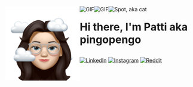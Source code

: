 
<div>
    <img src="HappyPlaceSticker.PNG" width="200" height="200" alt="memoji" style="float: left;">
    <img alt="GIF" src="https://media.giphy.com/media/wwg1suUiTbCY8H8vIA/giphy-downsized-large.gif" style="float: left;">
    <img alt="GIF" src="https://media.giphy.com/media/QzmG5IUWtuZxQTeRfm/giphy.gif" style="float: left;">
    <img alt="Spot, aka cat" src="SpotEcke.png" style="float: left;" />
</div>


# Hi there, I'm Patti aka pingopengo
##

<a href="https://www.linkedin.com/in/patricia-vernau-a71b4b228/" target="_blank">
    <img src="https://img.shields.io/badge/-LinkedIn-0077B5?style=flat&logo=Linkedin&logoColor=white" alt="LinkedIn"></a>
<a href="https://www.instagram.com/pingopengo/" target="_blank">
    <img src="https://img.shields.io/badge/-Instagram-E4405F?style=flat&logo=Instagram&logoColor=white" alt="Instagram"></a>
<a href="https://www.reddit.com/user/pingopengo" target="_blank">
    <img src="https://img.shields.io/badge/-Reddit-FF4500?style=flat&logo=Reddit&logoColor=white" alt="Reddit"></a> 
